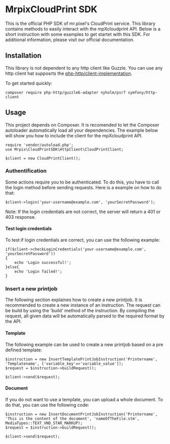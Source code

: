 # MrpixCloudPrint SDK
This is the official PHP SDK of mr.pixel's CloudPrint service. This library contains methods to easily interact with the
mpXcloudprint API. Below is a short instruction with some examples to get startet with this SDK. For additional 
information, please visit our official documentation.

## Installation
This library is not dependent to any http client like Guzzle. You can use any http client hat supposrts the 
[php-http/client-implementation](https://packagist.org/providers/php-http/client-implementation).

To get started quickly:
```
composer require php-http/guzzle6-adapter nyholm/psr7 symfony/http-client
```

## Usage
This project depends on Composer. It is recomended to let the Composer autoloader automatically load all your 
dependencies. The example below will show you how to include the client for the mpXcloudprint API.
```
require 'vendor/autoload.php';
use Mrpix\CloudPrintSDK\HttpClient\CloudPrintClient;

$client = new CloudPrintClient();
```
### Authentification
Some actions require you to be authenticated. To do this, you have to call the login method before sending requests.
Here is a example on how to do that:
```
$client->login('your-username@example.com', 'yourSecretPassword');
```

Note: If the login credentials are not correct, the server will return a 401 or 403 response.
#### Test login credentials
To test if login credentials are correct, you can use the following example:
```
if($client->checkLoginCredentials('your-username@example.com', 'yourSecretPassword'))
{
    echo 'Login successful!';
}else{
    echo 'Login failed!';
}
```

### Insert a new printjob
The following section explaines how to create a new printjob. It is recommended to create a new instance of an instruction.
The request can be build by using the 'build' method of the instruction. By compiling the request, all given data will be 
automatically parsed to the required format by the API.

#### Template
The following example can be used to create a new printjob based on a pre defined template:
```
$instruction = new InsertTemplatePrintJobInstruction('Printername', 'Templatename', ['variable_key'=>'variable_value']);
$request = $instruction->buildRequest();

$client->send($request);
```

#### Document
If you do not want to use a template, you can upload a whole document. To do that, you can use the following code:
```
$instruction = new InsertDocumentPrintJobInstruction('Printername', 'This is the content of the document', 'nameOfTheFile.stm', MediaTypes::TEXT_VND_STAR_MARKUP);
$request = $instruction->buildRequest();

$client->send($request);
```